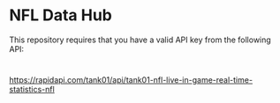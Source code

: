 # NFL Data Hub

This repository requires that you have a valid API key from the following API: 
#
https://rapidapi.com/tank01/api/tank01-nfl-live-in-game-real-time-statistics-nfl

